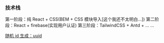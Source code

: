 ### 技术栈

第一阶段：纯 React + CSS(BEM + CSS 模块导入[这个我还不太明白...])
第二阶段：React + firebase(实现用户认证)
第三阶段：TailwindCSS + Antd + ...
...

[随机 id 生成：uuid](https://www.npmjs.com/package/uuid)
